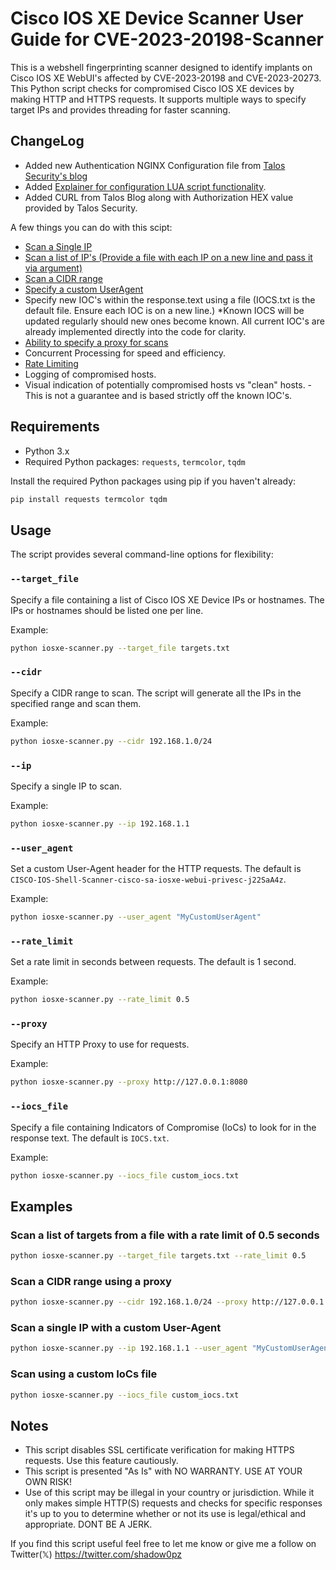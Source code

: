 
# Cisco IOS XE Device Scanner User Guide for CVE-2023-20198-Scanner

This is a webshell fingerprinting scanner designed to identify implants on Cisco IOS XE WebUI's affected by CVE-2023-20198 and CVE-2023-20273. This Python script checks for compromised Cisco IOS XE devices by making HTTP and HTTPS requests. It supports multiple ways to specify target IPs and provides threading for faster scanning.

## ChangeLog
- Added new Authentication NGINX Configuration file from [Talos Security's blog](https://blog.talosintelligence.com/active-exploitation-of-cisco-ios-xe-software/)
- Added [Explainer for configuration LUA script functionality](https://github.com/Shadow0ps/CVE-2023-20198-Scanner/blob/main/Exploitation_Explainer.md).
- Added CURL from Talos Blog along with Authorization HEX value provided by Talos Security.


A few things you can do with this scipt:

- [Scan a Single IP](https://github.com/Shadow0ps/CVE-2023-20198-Scanner/blob/main/README.md#--ip)
- [Scan a list of IP's (Provide a file with each IP on a new line and pass it via argument)](https://github.com/Shadow0ps/CVE-2023-20198-Scanner/blob/main/README.md#--target_file)
- [Scan a CIDR range](https://github.com/Shadow0ps/CVE-2023-20198-Scanner/blob/main/README.md#--cidr)
- [Specify a custom UserAgent](https://github.com/Shadow0ps/CVE-2023-20198-Scanner/blob/main/README.md#--user_agent)
- Specify new IOC's within the response.text using a file (IOCS.txt is the default file. Ensure each IOC is on a new line.) *Known IOCS will be updated regularly should new ones become known. All current IOC's are already implemented directly into the code for clarity.
- [Ability to specify a proxy for scans](https://github.com/Shadow0ps/CVE-2023-20198-Scanner/blob/main/README.md#--proxy)
- Concurrent Processing for speed and efficiency.
- [Rate Limiting](https://github.com/Shadow0ps/CVE-2023-20198-Scanner/blob/main/README.md#--rate_limit)
- Logging of compromised hosts.
- Visual indication of potentially compromised hosts vs "clean" hosts. - This is not a guarantee and is based strictly off the known IOC's.

## Requirements

- Python 3.x
- Required Python packages: `requests`, `termcolor`, `tqdm`

Install the required Python packages using pip if you haven't already:

```bash
pip install requests termcolor tqdm
```

## Usage

The script provides several command-line options for flexibility:

### `--target_file`

Specify a file containing a list of Cisco IOS XE Device IPs or hostnames. The IPs or hostnames should be listed one per line.

Example:

```bash
python iosxe-scanner.py --target_file targets.txt
```

### `--cidr`

Specify a CIDR range to scan. The script will generate all the IPs in the specified range and scan them.

Example:

```bash
python iosxe-scanner.py --cidr 192.168.1.0/24
```

### `--ip`

Specify a single IP to scan.

Example:

```bash
python iosxe-scanner.py --ip 192.168.1.1
```

### `--user_agent`

Set a custom User-Agent header for the HTTP requests. The default is `CISCO-IOS-Shell-Scanner-cisco-sa-iosxe-webui-privesc-j22SaA4z`.

Example:

```bash
python iosxe-scanner.py --user_agent "MyCustomUserAgent"
```

### `--rate_limit`

Set a rate limit in seconds between requests. The default is 1 second.

Example:

```bash
python iosxe-scanner.py --rate_limit 0.5
```

### `--proxy`

Specify an HTTP Proxy to use for requests.

Example:

```bash
python iosxe-scanner.py --proxy http://127.0.0.1:8080
```

### `--iocs_file`

Specify a file containing Indicators of Compromise (IoCs) to look for in the response text. The default is `IOCS.txt`.

Example:

```bash
python iosxe-scanner.py --iocs_file custom_iocs.txt
```

## Examples

### Scan a list of targets from a file with a rate limit of 0.5 seconds

```bash
python iosxe-scanner.py --target_file targets.txt --rate_limit 0.5
```

### Scan a CIDR range using a proxy

```bash
python iosxe-scanner.py --cidr 192.168.1.0/24 --proxy http://127.0.0.1:8080
```

### Scan a single IP with a custom User-Agent

```bash
python iosxe-scanner.py --ip 192.168.1.1 --user_agent "MyCustomUserAgent"
```

### Scan using a custom IoCs file

```bash
python iosxe-scanner.py --iocs_file custom_iocs.txt
```

## Notes

- This script disables SSL certificate verification for making HTTPS requests. Use this feature cautiously.
- This script is presented "As Is" with NO WARRANTY. USE AT YOUR OWN RISK!
- Use of this script may be illegal in your country or jurisdiction. While it only makes simple HTTP(S) requests and checks for specific responses it's up to you to determine whether or not its use is legal/ethical and appropriate. DONT BE A JERK.

If you find this script useful feel free to let me know or give me a follow on Twitter(𝕏) <https://twitter.com/shadow0pz>
